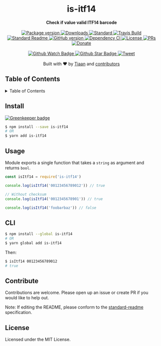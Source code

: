 <h1 align="center">is-itf14</h1>
<div align="center">
  <strong>Check if value valid ITF14 barcode</strong>
</div>
<br>
<div align="center">
  <a href="https://npmjs.org/package/is-itf14">
    <img src="https://img.shields.io/npm/v/is-itf14.svg?style=flat-square" alt="Package version" />
  </a>
  <a href="https://npmjs.org/package/is-itf14">
  <img src="https://img.shields.io/npm/dm/is-itf14.svg?style=flat-square" alt="Downloads" />
  </a>
  <a href="https://github.com/feross/standard">
    <img src="https://img.shields.io/badge/code%20style-standard-brightgreen.svg?style=flat-square" alt="Standard" />
  </a>
  <a href="https://travis-ci.org/tiaanduplessis/is-itf14">
    <img src="https://img.shields.io/travis/tiaanduplessis/is-itf14.svg?style=flat-square" alt="Travis Build" />
  </a>
  <a href="https://github.com/RichardLitt/standard-readme)">
    <img src="https://img.shields.io/badge/standard--readme-OK-green.svg?style=flat-square" alt="Standard Readme" />
  </a>
  <a href="https://badge.fury.io/gh/tiaanduplessis%2Fis-itf14">
    <img src="https://badge.fury.io/gh/tiaanduplessis%2Fis-itf14.svg?style=flat-square" alt="GitHub version" />
  </a>
  <a href="https://dependencyci.com/github/tiaanduplessis/is-itf14">
    <img src="https://dependencyci.com/github/tiaanduplessis/is-itf14/badge?style=flat-square" alt="Dependency CI" />
  </a>
  <a href="https://github.com/tiaanduplessis/is-itf14/blob/master/LICENSE">
    <img src="https://img.shields.io/npm/l/is-itf14.svg?style=flat-square" alt="License" />
  </a>
  <a href="http://makeapullrequest.com">
    <img src="https://img.shields.io/badge/PRs-welcome-brightgreen.svg?style=flat-square" alt="PRs" />
  </a>
  <a href="https://www.paypal.me/tiaanduplessis/1">
    <img src="https://img.shields.io/badge/$-support-green.svg?style=flat-square" alt="Donate" />
  </a>
</div>
<br>
<div align="center">
  <a href="https://github.com/tiaanduplessis/is-itf14/watchers">
    <img src="https://img.shields.io/github/watchers/tiaanduplessis/is-itf14.svg?style=social" alt="Github Watch Badge" />
  </a>
  <a href="https://github.com/tiaanduplessis/is-itf14/stargazers">
    <img src="https://img.shields.io/github/stars/tiaanduplessis/is-itf14.svg?style=social" alt="Github Star Badge" />
  </a>
  <a href="https://twitter.com/intent/tweet?text=Check%20out%20is-itf14!%20https://github.com/tiaanduplessis/is-itf14%20%F0%9F%91%8D">
    <img src="https://img.shields.io/twitter/url/https/github.com/tiaanduplessis/is-itf14.svg?style=social" alt="Tweet" />
  </a>
</div>
<br>
<div align="center">
  Built with ❤︎ by <a href="tiaan.beer">Tiaan</a> and <a href="https://github.com/tiaanduplessis/is-itf14/graphs/contributors">contributors</a>
</div>

<h2>Table of Contents</h2>
<details>
  <summary>Table of Contents</summary>
  <li><a href="#install">Install</a></li>
  <li><a href="#usage">Usage</a></li>
  <li><a href="#api">API</a></li>
  <li><a href="#cli">CLI</a></li>
  <li><a href="#contribute">Contribute</a></li>
  <li><a href="#license">License</a></li>
</details>

## Install

[![Greenkeeper badge](https://badges.greenkeeper.io/tiaanduplessis/is-itf14.svg)](https://greenkeeper.io/)

```sh
$ npm install --save is-itf14
# OR
$ yarn add is-itf14
```

## Usage

Module exports a single function that takes a `string` as argument and returns `bool`.

```js
const isItf14 = require('is-itf14')

console.log(isItf14('00123456789012')) // true

// Without checksum
console.log(isItf14('0012345678901')) // true

console.log(isItf14('foobarbaz')) // false
```

## CLI

```sh
$ npm install --global is-itf14
# OR
$ yarn global add is-itf14
```

Then:

```sh
$ isItf14 00123456789012
# true
```

## Contribute

Contributions are welcome. Please open up an issue or create PR if you would like to help out.

Note: If editing the README, please conform to the [standard-readme](https://github.com/RichardLitt/standard-readme) specification.

## License

Licensed under the MIT License.
